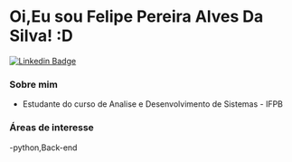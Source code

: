 # Oi,Eu sou Felipe Pereira Alves Da Silva! :D


[![Linkedin Badge](https://img.shields.io/badge/-LinkedIn-blue?style=flat-square&logo=Linkedin&logoColor=white&link=https://www.linkedin.com/feed/)](https://www.linkedin.com/feed/)



### Sobre mim


- Estudante do curso de Analise e Desenvolvimento de Sistemas - IFPB
   
   
   
### Áreas de interesse
-python,Back-end
